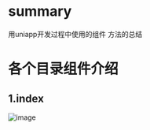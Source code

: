 # summary
用uniapp开发过程中使用的组件 方法的总结
# 各个目录组件介绍
## 1.index
![image](https://github.com/menglin1997/summary/blob/master/static/index.gif)
